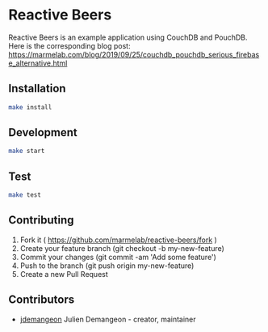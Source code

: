 # Reactive Beers

Reactive Beers is an example application using CouchDB and PouchDB.
Here is the corresponding blog post: https://marmelab.com/blog/2019/09/25/couchdb_pouchdb_serious_firebase_alternative.html

## Installation

```sh
make install
```

## Development

```sh
make start
```

## Test

```sh
make test
```

## Contributing

1. Fork it ( https://github.com/marmelab/reactive-beers/fork )
2. Create your feature branch (git checkout -b my-new-feature)
3. Commit your changes (git commit -am 'Add some feature')
4. Push to the branch (git push origin my-new-feature)
5. Create a new Pull Request

## Contributors

- [jdemangeon](https://github.com/jdemangeon) Julien Demangeon - creator, maintainer
